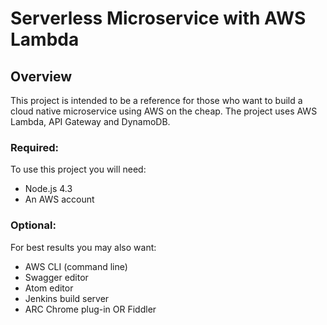 # Serverless Microservice with AWS Lambda

## Overview 
This project is intended to be a reference for those who want to build a cloud native microservice using AWS on the cheap.  The project uses AWS Lambda, API Gateway and DynamoDB.

### Required: 
To use this project you will need:
* Node.js 4.3
* An AWS account

### Optional: 
For best results you may also want:
* AWS CLI (command line)
* Swagger editor
* Atom editor
* Jenkins build server
* ARC Chrome plug-in OR Fiddler

  
